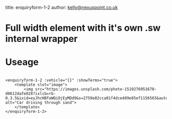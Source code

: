 title:  enquiryform-1-2
author: kelly@nexuspoint.co.uk
    
#   Full width element with it's own .sw internal wrapper

#   Useage


```

<enquiryform-1-2 :vehicle="{}" :showTerms="true">
	<template slot="image">
		<img src="https://images.unsplash.com/photo-1510276951670-d0612dafe028?ixlib=rb-0.3.5&ixid=eyJhcHBfaWQiOjEyMDd9&s=2759e82cca01f4dce489e85ef1156503&auto=format&fit=crop&w=1350&q=80" alt="Car driving through sand">
	</template>
</enquiryform-1-2>

```	